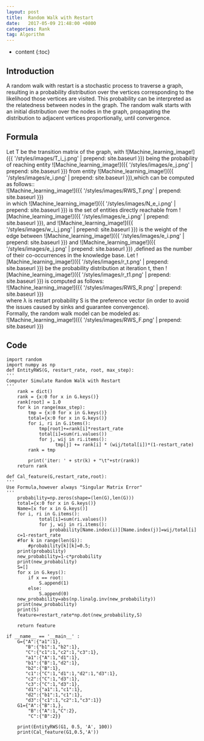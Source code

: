 ```yaml
---
layout: post
title:  Random Walk with Restart
date:   2017-05-09 21:48:00 +0800
categories: Rank
tag: Algorithm
---
```


* content
{:toc}


## Introduction
A random walk with restart is a stochastic process to traverse a graph, resulting in a probability distribution over the vertices corresponding to the likelihood those vertices are visited. This probability can be interpreted as the relatedness between nodes in the graph. The random walk starts with an initial distribution over the nodes in the graph, propagating the distribution to adjacent vertices proportionally, until convergence.
## Formula
Let T be the transition matrix of the graph, with ![Machine_learning_image!]({{ '/styles/images/T_i_j.png' | prepend: site.baseurl }}) being the probability of reaching entity ![Machine_learning_image!]({{ '/styles/images/e_j.png' | prepend: site.baseurl }}) from entity ![Machine_learning_image!]({{ '/styles/images/e_i.png' | prepend: site.baseurl }}),which can be computed as follows::<br>
![Machine_learning_image!]({{ '/styles/images/RWS_T.png' | prepend: site.baseurl }})<br>
in which ![Machine_learning_image!]({{ '/styles/images/N_e_i.png' | prepend: site.baseurl }}) is the set of entities directly reachable from ![Machine_learning_image!]({{ '/styles/images/e_i.png' | prepend: site.baseurl }}), and ![Machine_learning_image!]({{ '/styles/images/w_i_j.png' | prepend: site.baseurl }}) is the weight of the edge between ![Machine_learning_image!]({{ '/styles/images/e_i.png' | prepend: site.baseurl }}) and ![Machine_learning_image!]({{ '/styles/images/e_j.png' | prepend: site.baseurl }}) ,defined as the number of their co-occurrences in the knowledge base.
Let ![Machine_learning_image!]({{ '/styles/images/r_t.png' | prepend: site.baseurl }}) be the probability distribution at iteration t, then ![Machine_learning_image!]({{ '/styles/images/r_t1.png' | prepend: site.baseurl }}) is computed as follows:<br>
![Machine_learning_image!]({{ '/styles/images/RWS_R.png' | prepend: site.baseurl }})<br>
where λ is restart probability S is the preference vector (in order to avoid the issues caused
by sinks and guarantee convergence). <br>
Formally, the random walk model can be modeled as:<br>
![Machine_learning_image!]({{ '/styles/images/RWS_F.png' | prepend: site.baseurl }})


## Code
	import random
	import numpy as np
	def EntityRWS(G, restart_rate, root, max_step): 
	'''
	Computer Simulate Random Walk with Restart
	''' 
	    rank = dict()  
	    rank = {x:0 for x in G.keys()}  
	    rank[root] = 1.0 
	    for k in range(max_step):  
	        tmp = {x:0 for x in G.keys()}
	        total={x:0 for x in G.keys()}
	        for i, ri in G.items():
	            tmp[root]+=rank[i]*restart_rate
	            total[i]=sum(ri.values())
	            for j, wij in ri.items():
	                  tmp[j] += rank[i] * (wij/total[i])*(1-restart_rate)
	        rank = tmp  
	  
	        print('iter: ' + str(k) + "\t"+str(rank)) 
	    return rank  

	def Cal_feature(G,restart_rate,root):
	'''
	Use Formula,however always "Singular Matrix Error"
	'''
	    probability=np.zeros(shape=(len(G),len(G)))
	    total={x:0 for x in G.keys()}
	    Name=[x for x in G.keys()]
	    for i, ri in G.items():
	            total[i]=sum(ri.values())
	            for j, wij in ri.items():
	                probability[Name.index(i)][Name.index(j)]=wij/total[i]
	    c=1-restart_rate
	    #for k in range(len(G)):
	        #probability[k][k]=0.5;
	    print(probability)
	    new_probability=1-c*probability
	    print(new_probability)
	    S=[]
	    for x in G.keys():
	        if x == root:
	            S.append(1)
	        else:
	            S.append(0)
	    new_probability=abs(np.linalg.inv(new_probability))
	    print(new_probability)
	    print(S)
	    feature=restart_rate*np.dot(new_probability,S)
	    
	    return feature

	if __name__ == '__main__' :  
	    G={"A":{"a1":1},
	       "B":{"b1":1,"b2":1},
	       "C":{"c1":1,"c2":1,"c3":1},
	       "a1":{"A":1,"d1":1},
	       "b1":{"B":1,"d2":1},
	       "b2":{"B":1},
	       "c1":{"C":1,"d1":1,"d2":1,"d3":1},
	       "c2":{"C":1,"d3":1},
	       "c3":{"C":1,"d3":1},
	       "d1":{"a1":1,"c1":1},
	       "d2":{"b1":1,"c1":1},
	       "d3":{"c1":1,"c2":1,"c3":1}}
	    G1={"A":{"B":1,},
	        "B":{"A":1,"C":2},
	        "C":{"B":2}}
	  
	    print(EntityRWS(G1, 0.5, 'A', 100))
	    print(Cal_feature(G1,0.5,'A'))